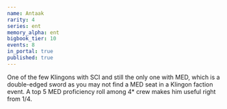 ```yaml
---
name: Antaak
rarity: 4
series: ent
memory_alpha: ent
bigbook_tier: 10
events: 8
in_portal: true
published: true
---
```


One of the few Klingons with SCI and still the only one with MED, which is a double-edged sword as you may not find a MED seat in a Klingon faction event. A top 5 MED proficiency roll among 4* crew makes him useful right from 1/4.
